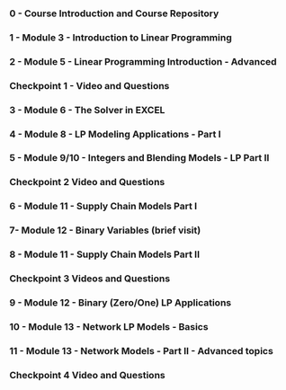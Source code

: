 
###  0 - Course Introduction and Course Repository 

### 1 - Module 3 - Introduction to Linear Programming

###  2 - Module 5 - Linear Programming Introduction - Advanced

###  Checkpoint 1 - Video and Questions 

### 3 - Module 6 - The Solver in EXCEL

###  4 - Module 8 - LP Modeling Applications - Part I

###  5 - Module 9/10 - Integers and Blending Models - LP Part II

### Checkpoint 2 Video and Questions

### 6 - Module 11 - Supply Chain Models Part I

###  7- Module 12 - Binary Variables (brief visit)

### 8 - Module 11 - Supply Chain Models Part II

###  Checkpoint 3 Videos and Questions

###  9 - Module 12 - Binary (Zero/One) LP Applications 

### 10 - Module 13 - Network LP Models - Basics

###  11 - Module 13 - Network Models - Part II - Advanced topics

### Checkpoint 4 Video and Questions

